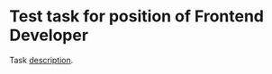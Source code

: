 # Test task for position of Frontend Developer

Task [description](https://drive.google.com/file/d/1ROxm-RVxw9q_-qfzYH2vTVe0xX0VZyBD/view).
